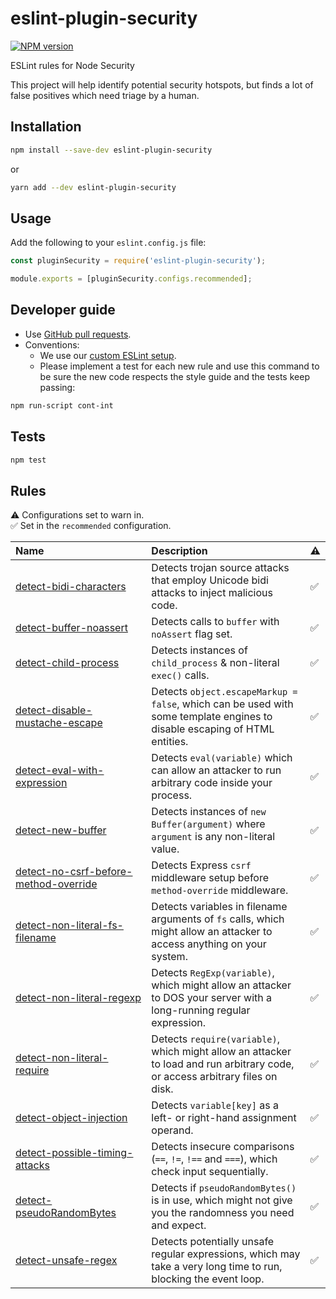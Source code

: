 # eslint-plugin-security

[![NPM version](https://img.shields.io/npm/v/eslint-plugin-security.svg?style=flat)](https://npmjs.org/package/eslint-plugin-security)

ESLint rules for Node Security

This project will help identify potential security hotspots, but finds a lot of false positives which need triage by a human.

## Installation

```sh
npm install --save-dev eslint-plugin-security
```

or

```sh
yarn add --dev eslint-plugin-security
```

## Usage

Add the following to your `eslint.config.js` file:

```js
const pluginSecurity = require('eslint-plugin-security');

module.exports = [pluginSecurity.configs.recommended];
```

## Developer guide

- Use [GitHub pull requests](https://help.github.com/articles/using-pull-requests).
- Conventions:
  - We use our [custom ESLint setup](https://github.com/nodesecurity/eslint-config-nodesecurity).
  - Please implement a test for each new rule and use this command to be sure the new code respects the style guide and the tests keep passing:

```sh
npm run-script cont-int
```

## Tests

```sh
npm test
```

## Rules

<!-- begin auto-generated rules list -->

⚠️ Configurations set to warn in.\
✅ Set in the `recommended` configuration.

| Name                                                                                         | Description                                                                                                                   | ⚠️  |
| :------------------------------------------------------------------------------------------- | :---------------------------------------------------------------------------------------------------------------------------- | :-- |
| [detect-bidi-characters](docs/rules/detect-bidi-characters.md)                               | Detects trojan source attacks that employ Unicode bidi attacks to inject malicious code.                                      | ✅  |
| [detect-buffer-noassert](docs/rules/detect-buffer-noassert.md)                               | Detects calls to `buffer` with `noAssert` flag set.                                                                           | ✅  |
| [detect-child-process](docs/rules/detect-child-process.md)                                   | Detects instances of `child_process` & non-literal `exec()` calls.                                                            | ✅  |
| [detect-disable-mustache-escape](docs/rules/detect-disable-mustache-escape.md)               | Detects `object.escapeMarkup = false`, which can be used with some template engines to disable escaping of HTML entities.     | ✅  |
| [detect-eval-with-expression](docs/rules/detect-eval-with-expression.md)                     | Detects `eval(variable)` which can allow an attacker to run arbitrary code inside your process.                               | ✅  |
| [detect-new-buffer](docs/rules/detect-new-buffer.md)                                         | Detects instances of `new Buffer(argument)` where `argument` is any non-literal value.                                        | ✅  |
| [detect-no-csrf-before-method-override](docs/rules/detect-no-csrf-before-method-override.md) | Detects Express `csrf` middleware setup before `method-override` middleware.                                                  | ✅  |
| [detect-non-literal-fs-filename](docs/rules/detect-non-literal-fs-filename.md)               | Detects variables in filename arguments of `fs` calls, which might allow an attacker to access anything on your system.       | ✅  |
| [detect-non-literal-regexp](docs/rules/detect-non-literal-regexp.md)                         | Detects `RegExp(variable)`, which might allow an attacker to DOS your server with a long-running regular expression.          | ✅  |
| [detect-non-literal-require](docs/rules/detect-non-literal-require.md)                       | Detects `require(variable)`, which might allow an attacker to load and run arbitrary code, or access arbitrary files on disk. | ✅  |
| [detect-object-injection](docs/rules/detect-object-injection.md)                             | Detects `variable[key]` as a left- or right-hand assignment operand.                                                          | ✅  |
| [detect-possible-timing-attacks](docs/rules/detect-possible-timing-attacks.md)               | Detects insecure comparisons (`==`, `!=`, `!==` and `===`), which check input sequentially.                                   | ✅  |
| [detect-pseudoRandomBytes](docs/rules/detect-pseudoRandomBytes.md)                           | Detects if `pseudoRandomBytes()` is in use, which might not give you the randomness you need and expect.                      | ✅  |
| [detect-unsafe-regex](docs/rules/detect-unsafe-regex.md)                                     | Detects potentially unsafe regular expressions, which may take a very long time to run, blocking the event loop.              | ✅  |

<!-- end auto-generated rules list -->

